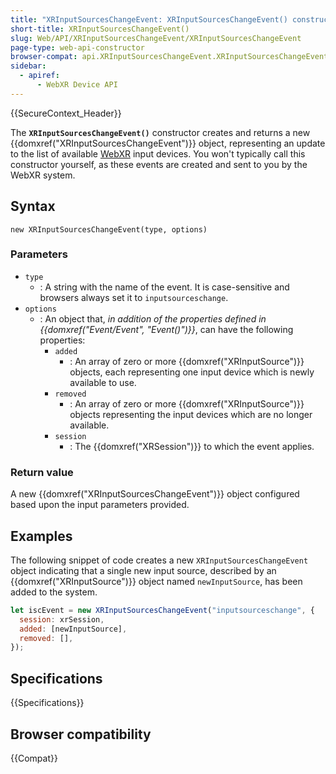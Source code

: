 ```yaml
---
title: "XRInputSourcesChangeEvent: XRInputSourcesChangeEvent() constructor"
short-title: XRInputSourcesChangeEvent()
slug: Web/API/XRInputSourcesChangeEvent/XRInputSourcesChangeEvent
page-type: web-api-constructor
browser-compat: api.XRInputSourcesChangeEvent.XRInputSourcesChangeEvent
sidebar:
  - apiref:
      - WebXR Device API
---
```


{{SecureContext_Header}}

The **`XRInputSourcesChangeEvent()`**
constructor creates and returns a new {{domxref("XRInputSourcesChangeEvent")}} object,
representing an update to the list of available [WebXR](/en-US/docs/Web/API/WebXR_Device_API) input devices. You
won't typically call this constructor yourself, as these events are created and sent to
you by the WebXR system.

## Syntax

```js-nolint
new XRInputSourcesChangeEvent(type, options)
```

### Parameters

- `type`
  - : A string with the name of the event.
    It is case-sensitive and browsers always set it to `inputsourceschange`.
- `options`
  - : An object that, _in addition of the properties defined in {{domxref("Event/Event", "Event()")}}_, can have the following properties:
    - `added`
      - : An array of zero or more {{domxref("XRInputSource")}} objects, each representing one input device which is newly available to use.
    - `removed`
      - : An array of zero or more {{domxref("XRInputSource")}} objects representing the input devices which are no longer available.
    - `session`
      - : The {{domxref("XRSession")}} to which the event applies.

### Return value

A new {{domxref("XRInputSourcesChangeEvent")}} object configured based upon
the input parameters provided.

## Examples

The following snippet of code creates a new `XRInputSourcesChangeEvent`
object indicating that a single new input source, described by an
{{domxref("XRInputSource")}} object named `newInputSource`, has been added to
the system.

```js
let iscEvent = new XRInputSourcesChangeEvent("inputsourceschange", {
  session: xrSession,
  added: [newInputSource],
  removed: [],
});
```

## Specifications

{{Specifications}}

## Browser compatibility

{{Compat}}
